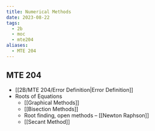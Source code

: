 ```yaml
---
title: Numerical Methods
date: 2023-08-22
tags:
  - 2b
  - moc
  - mte204
aliases:
  - MTE 204
---
```

## MTE 204

- [[2B/MTE 204/Error Definition|Error Definition]]
- Roots of Equations
	- [[Graphical Methods]]
	- [[Bisection Methods]]
	- Root finding, open methods – [[Newton Raphson]]
	- [[Secant Method]]